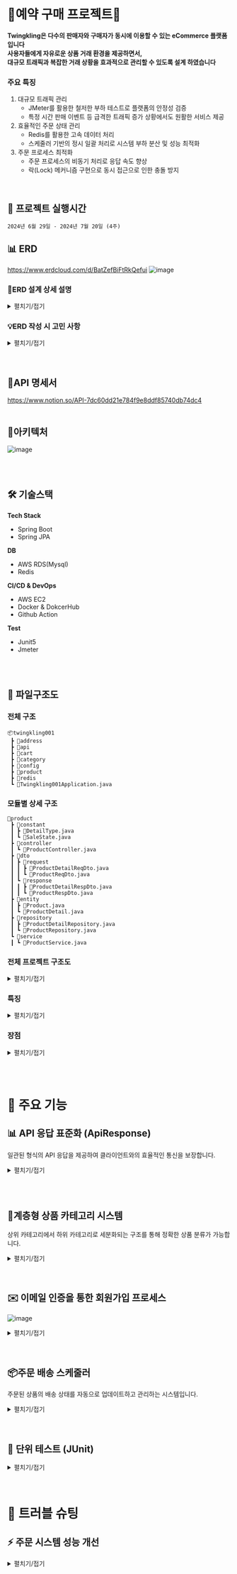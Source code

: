 # 💎예약 구매 프로젝트💎

**Twingkling은 다수의 판매자와 구매자가 동시에 이용할 수 있는 eCommerce 플랫폼입니다  
사용자들에게 자유로운 상품 거래 환경을 제공하면서,  
대규모 트래픽과 복잡한 거래 상황을 효과적으로 관리할 수 있도록 설계 하였습니다**

### 주요 특징
1. 대규모 트래픽 관리
    - JMeter를 활용한 철저한 부하 테스트로 플랫폼의 안정성 검증
    - 특정 시간 판매 이벤트 등 급격한 트래픽 증가 상황에서도 원활한 서비스 제공
2. 효율적인 주문 상태 관리
    - Redis를 활용한 고속 데이터 처리
    - 스케줄러 기반의 정시 일괄 처리로 시스템 부하 분산 및 성능 최적화
3. 주문 프로세스 최적화
    - 주문 프로세스의 비동기 처리로 응답 속도 향상
    - 락(Lock) 메커니즘 구현으로 동시 접근으로 인한 충돌 방지

</br>

## 📅 프로젝트 실행시간
```
2024년 6월 29일 - 2024년 7월 20일 (4주)
```


## 📊 ERD
https://www.erdcloud.com/d/BatZefBiFtRkQefui
![image](https://github.com/user-attachments/assets/d720ff2d-1a2d-4ff4-99d4-89b2face7ceb)
### 📘ERD 설계 상세 설명

<details>
<summary>펼치기/접기</summary>

### 사용자 관리 시스템
1. **Member**
   - 목적: 로그인에 필요한 기본 정보만 포함
   - 특징: 보안과 성능을 고려하여 핵심 로그인 정보만 저장

2. **Member Detail**
   - 목적: 로그인 외 개인정보 저장
   - 이점: 데이터 분리로 보안 강화 및 성능 최적화

3. **Member Address**
   - 구조: 메인 주소(고정)와 서브 주소(최근 5개)로 분리
   - 관리 방식: 최근 사용 기준으로 서브 주소 자동 관리

4. **Role**
   - 목적: 사용자 역할 관리 (판매자/구매자)
   - 특징: 독립적인 ID 부여로 유연한 역할 관리

5. **Address Detail**
   - 목적: 주소 정보의 일관성 유지
   - 이점: 중복 데이터 최소화 및 주소 형식 표준화

### 상품 및 주문 시스템
1. **Product**
   - 내용: 판매 상품의 상세 정보 포함

2. **Category**
   - 구조: 트리 형태의 계층적 구조 (upper category 활용)
   - 특징: 유연한 카테고리 depth 관리 가능

3. **Order**
   - 구조: 주문 건당 1개 레코드 생성
   - 포함 정보: 배송비, 전체 가격 등 주문 수준의 정보

4. **Order Detail**
   - 목적: 주문 내 개별 상품 정보 관리
   - 이점: 주문의 세부 내역 추적 용이

5. **Pay**
   - 내용: 결제 방식, 소셜 결제 정보 등 포함

### 부가 기능
1. **Review**
   - 목적: 상품 리뷰 관리

2. **Like**
   - 목적: 상품 선호도 표시 기능


</details>

### 💡ERD 작성 시 고민 사항

<details>
<summary>펼치기/접기</summary>

### 기획 단계에서의 주요 고려사항

1. **주문 시스템**
   - 비회원 주문 허용 여부
   - 다중 판매자 vs 단일 판매자 시스템

2. **주소 시스템**
   - 도로명 주소 입력 방식 (API 활용) 및 응답 형식
   - 주소 저장 및 관리 방식
     * 메인 주소 고정 (PRIMARY)
     * 최근 사용 기준 5개 주소 유지
     * 새 주문 시 이전 주소 탐색 및 저장 로직
     * 주소 삭제 관리 (DELETED_YN 필드 활용 및 스케줄링 삭제)

3. **카테고리 시스템**
   - 카테고리 깊이(depth) 설정
   - Upper ID 구현 또는 트리 방식 채택 여부

4. **사용자 관리**
   - 판매자와 구매자 ID 별도 관리 vs 동시 허용

5. **장바구니(카트) 시스템**
   - 상품 판매 종료 시 카트 내 해당 상품 처리 방식
     * 트리거 사용?
     * 주기적 카트 검사 및 삭제?

### ERD 설계 시 중점 사항

1. **확장성**: 향후 기능 추가 및 시스템 확장을 고려한 설계
2. **성능**: 대용량 데이터 처리 및 빠른 쿼리 실행을 위한 구조
3. **일관성**: 데이터 무결성 유지를 위한 관계 설정
4. **유연성**: 다양한 비즈니스 요구사항 변화에 대응 가능한 구조
5. **보안**: 사용자 데이터 보호 및 접근 제어를 고려한 설계

</details>
</br></br>

## 📡API 명세서
https://www.notion.so/API-7dc60dd21e784f9e8ddf85740db74dc4
</br></br>

## 🧩아키텍처
![image](https://github.com/user-attachments/assets/1a6889ce-ccf0-4594-9cc5-3a9f26f166a9)

</br></br>


## 🛠 기술스택
 **Tech Stack**                                                                                                   

- Spring Boot
- Spring JPA

**DB**                                                                                                                                                                                               
- AWS RDS(Mysql)
- Redis

**CI/CD & DevOps**                                                                                                                                                                               
- AWS EC2
- Docker & DokcerHub
- Github Action

**Test**
- Junit5
- Jmeter
  
</br></br>

## 📂 파일구조도

### 전체 구조

```
📦twingkling001
 ┣ 📂address
 ┣ 📂api
 ┣ 📂cart
 ┣ 📂category
 ┣ 📂config
 ┣ 📂product
 ┣ 📂redis
 ┗ 📜Twingkling001Application.java

```

### 모듈별 상세 구조

```
📂product
 ┣ 📂constant
 ┃ ┣ 📜DetailType.java
 ┃ ┗ 📜SaleState.java
 ┣ 📂controller
 ┃ ┗ 📜ProductController.java
 ┣ 📂dto
 ┃ ┣ 📂request
 ┃ ┃ ┣ 📜ProductDetailReqDto.java
 ┃ ┃ ┗ 📜ProductReqDto.java
 ┃ ┗ 📂response
 ┃ ┃ ┣ 📜ProductDetailRespDto.java
 ┃ ┃ ┗ 📜ProductRespDto.java
 ┣ 📂entity
 ┃ ┣ 📜Product.java
 ┃ ┗ 📜ProductDetail.java
 ┣ 📂repository
 ┃ ┣ 📜ProductDetailRepository.java
 ┃ ┗ 📜ProductRepository.java
 ┗ 📂service
 ┃ ┗ 📜ProductService.java

```

### 전체 프로젝트 구조도
<details>
<summary> 펼치기/접기</summary>

```
📦twingkling001
 ┣ 📂address
 ┃ ┣ 📂controller
 ┃ ┃ ┗ 📜AddressController.java
 ┃ ┣ 📂dto
 ┃ ┃ ┣ 📂request
 ┃ ┃ ┃ ┗ 📜AddressReqDto.java
 ┃ ┃ ┗ 📂response
 ┃ ┃ ┃ ┣ 📜AddressRespDto.java
 ┃ ┃ ┃ ┗ 📜PublicRespDto.java
 ┃ ┣ 📂entity
 ┃ ┃ ┗ 📜Address.java
 ┃ ┣ 📂repository
 ┃ ┃ ┗ 📜AddressRepository.java
 ┃ ┗ 📂service
 ┃ ┃ ┗ 📜AddressService.java
 ┣ 📂api
 ┃ ┣ 📂exception
 ┃ ┃ ┣ 📂cart
 ┃ ┃ ┃ ┗ 📜CartAlreadyExistsException.java
 ┃ ┃ ┣ 📂general
 ┃ ┃ ┃ ┣ 📜AlreadyDeletedException.java
 ┃ ┃ ┃ ┗ 📜DataNotFoundException.java
 ┃ ┃ ┣ 📂product
 ┃ ┃ ┃ ┣ 📜NoStockException.java
 ┃ ┃ ┃ ┗ 📜UnExpectedLockException.java
 ┃ ┃ ┗ 📜ErrorType.java
 ┃ ┗ 📂response
 ┃ ┃ ┣ 📜ApiResponse.java
 ┃ ┃ ┗ 📜SuccessType.java
 ┣ 📂cart
 ┃ ┣ 📂controller
 ┃ ┃ ┗ 📜CartController.java
 ┃ ┣ 📂dto
 ┃ ┃ ┣ 📂request
 ┃ ┃ ┃ ┗ 📜CartDetailReqDto.java
 ┃ ┃ ┗ 📂response
 ┃ ┃ ┃ ┣ 📜CartDetailRespDto.java
 ┃ ┃ ┃ ┗ 📜CartRespDto.java
 ┃ ┣ 📂entity
 ┃ ┃ ┣ 📜Cart.java
 ┃ ┃ ┗ 📜CartDetail.java
 ┃ ┣ 📂repository
 ┃ ┃ ┣ 📜CartDetailRepository.java
 ┃ ┃ ┗ 📜CartRepository.java
 ┃ ┗ 📂service
 ┃ ┃ ┗ 📜CartService.java
 ┣ 📂category
 ┃ ┣ 📂controller
 ┃ ┃ ┗ 📜CategoryController.java
 ┃ ┣ 📂dto
 ┃ ┃ ┗ 📂response
 ┃ ┃ ┃ ┗ 📜CategoryRespDto.java
 ┃ ┣ 📂entity
 ┃ ┃ ┗ 📜Category.java
 ┃ ┣ 📂repository
 ┃ ┃ ┗ 📜CategoryRepository.java
 ┃ ┗ 📂service
 ┃ ┃ ┗ 📜CategoryService.java
 ┣ 📂config
 ┃ ┣ 📜EncoderConfig.java
 ┃ ┣ 📜QuerydslConfig.java
 ┃ ┗ 📜SwaggerConfig.java
 ┣ 📂like
 ┃ ┣ 📂controller
 ┃ ┃ ┗ 📜LikeController.java
 ┃ ┣ 📂dto
 ┃ ┃ ┗ 📂response
 ┃ ┃ ┃ ┗ 📜LikeRespDto.java
 ┃ ┣ 📂entity
 ┃ ┃ ┗ 📜Like.java
 ┃ ┣ 📂repository
 ┃ ┃ ┗ 📜LikeRepository.java
 ┃ ┗ 📂service
 ┃ ┃ ┗ 📜LikeService.java
 ┣ 📂login
 ┃ ┣ 📂jwt
 ┃ ┃ ┣ 📜Constant.java
 ┃ ┃ ┣ 📜JwtService.java
 ┃ ┃ ┗ 📜JwtToken.java
 ┃ ┣ 📂mailSignup
 ┃ ┃ ┣ 📜MailConfig.java
 ┃ ┃ ┗ 📜MailService.java
 ┃ ┣ 📂security
 ┃ ┃ ┣ 📜JwtAuthenticationFilter.java
 ┃ ┃ ┣ 📜JwtAuthorizationFilter.java
 ┃ ┃ ┣ 📜SecurityConfig.java
 ┃ ┃ ┣ 📜UserDetailsImpl.java
 ┃ ┃ ┗ 📜UserDetailsServiceImpl.java
 ┃ ┗ 📜LoginReqDto.java
 ┣ 📂member
 ┃ ┣ 📂controller
 ┃ ┃ ┗ 📜MemberController.java
 ┃ ┣ 📂dto
 ┃ ┃ ┣ 📂request
 ┃ ┃ ┃ ┣ 📜MemberAddressReqDto.java
 ┃ ┃ ┃ ┣ 📜MemberDetailReqDto.java
 ┃ ┃ ┃ ┗ 📜MemberReqDtoByMail.java
 ┃ ┃ ┗ 📂response
 ┃ ┃ ┃ ┣ 📜MemberAddressRespDto.java
 ┃ ┃ ┃ ┣ 📜MemberDetailRespDto.java
 ┃ ┃ ┃ ┗ 📜MemberRespDto.java
 ┃ ┣ 📂entity
 ┃ ┃ ┣ 📜Member.java
 ┃ ┃ ┣ 📜MemberAddress.java
 ┃ ┃ ┣ 📜MemberDetail.java
 ┃ ┃ ┗ 📜Role.java
 ┃ ┣ 📂repository
 ┃ ┃ ┣ 📜MemberAddressRepository.java
 ┃ ┃ ┣ 📜MemberDetailRepository.java
 ┃ ┃ ┗ 📜MemberRepository.java
 ┃ ┗ 📂service
 ┃ ┃ ┣ 📜MemberAddressService.java
 ┃ ┃ ┗ 📜MemberService.java
 ┣ 📂order
 ┃ ┣ 📂constant
 ┃ ┃ ┣ 📜OrderConstants.java
 ┃ ┃ ┗ 📜OrderState.java
 ┃ ┣ 📂controller
 ┃ ┃ ┗ 📜OrderController.java
 ┃ ┣ 📂dto
 ┃ ┃ ┣ 📂request
 ┃ ┃ ┃ ┣ 📜OrderDetailReqDto.java
 ┃ ┃ ┃ ┣ 📜OrderQuantityReqDto.java
 ┃ ┃ ┃ ┣ 📜OrderReceiveReqDto.java
 ┃ ┃ ┃ ┗ 📜OrderReqDto.java
 ┃ ┃ ┗ 📂response
 ┃ ┃ ┃ ┣ 📜OrderDetailRespDto.java
 ┃ ┃ ┃ ┗ 📜OrderRespDto.java
 ┃ ┣ 📂entity
 ┃ ┃ ┣ 📜Order.java
 ┃ ┃ ┗ 📜OrderDetail.java
 ┃ ┣ 📂repository
 ┃ ┃ ┣ 📜OrderDetailRepository.java
 ┃ ┃ ┗ 📜OrderRepository.java
 ┃ ┣ 📂scheduler
 ┃ ┃ ┗ 📜OrderScheduler.java
 ┃ ┗ 📂service
 ┃ ┃ ┣ 📜AsyncOrderProcessor.java
 ┃ ┃ ┗ 📜OrderService.java
 ┣ 📂pay
 ┃ ┣ 📂controller
 ┃ ┃ ┗ 📜PayController.java
 ┃ ┣ 📂entity
 ┃ ┃ ┗ 📜Pay.java
 ┃ ┣ 📂repository
 ┃ ┃ ┗ 📜PayRepository.java
 ┃ ┗ 📂service
 ┃ ┃ ┗ 📜PayService.java
 ┣ 📂product
 ┃ ┣ 📂constant
 ┃ ┃ ┣ 📜DetailType.java
 ┃ ┃ ┗ 📜SaleState.java
 ┃ ┣ 📂controller
 ┃ ┃ ┗ 📜ProductController.java
 ┃ ┣ 📂dto
 ┃ ┃ ┣ 📂request
 ┃ ┃ ┃ ┣ 📜ProductDetailReqDto.java
 ┃ ┃ ┃ ┗ 📜ProductReqDto.java
 ┃ ┃ ┗ 📂response
 ┃ ┃ ┃ ┣ 📜ProductDetailRespDto.java
 ┃ ┃ ┃ ┗ 📜ProductRespDto.java
 ┃ ┣ 📂entity
 ┃ ┃ ┣ 📜Product.java
 ┃ ┃ ┗ 📜ProductDetail.java
 ┃ ┣ 📂repository
 ┃ ┃ ┣ 📜ProductDetailRepository.java
 ┃ ┃ ┗ 📜ProductRepository.java
 ┃ ┗ 📂service
 ┃ ┃ ┗ 📜ProductService.java
 ┣ 📂redis
 ┃ ┣ 📜RedisConfig.java
 ┃ ┗ 📜RedisService.java
 ┣ 📜TestController.java
 ┗ 📜Twingkling001Application.java
```

</details>

### 특징
<details>
<summary>펼치기/접기</summary>  

- **모듈화**: 각 기능(address, cart, category 등)이 독립적인 모듈로 구성되어 있습니다.
- **계층 분리**: 각 모듈 내에서 controller, service, repository 등의 계층이 명확히 분리되어 있습니다.
- **DTO 패턴**: request와 response DTO를 분리하여 데이터 전송 객체를 효과적으로 관리합니다.
- **상수 관리**: constant 패키지를 통해 열거형 상수들을 관리합니다.
- **엔티티 분리**: 데이터베이스 엔티티들이 entity 패키지에 명확히 정의되어 있습니다.
</details>



### 장점

<details>
<summary>펼치기/접기</summary>

- **유지보수성**: 각 기능이 모듈화되어 있어 유지보수가 용이합니다.
- **확장성**: 새로운 기능 추가 시 기존 구조를 따라 쉽게 확장할 수 있습니다.
- **가독성**: 일관된 구조로 인해 코드 탐색과 이해가 쉽습니다.
- **협업**: 개발자 간 작업 영역을 명확히 구분할 수 있어 협업에 유리합니다.

</details>

</br></br>

# 🔑 주요 기능
## 📊 API 응답 표준화 (ApiResponse)
일관된 형식의 API 응답을 제공하여 클라이언트와의 효율적인 통신을 보장합니다.
<details>
<summary>펼치기/접기</summary>

### 1. JSON 처리 최적화
```java
@JsonPropertyOrder({"code", "message", "data"})
@JsonInclude(JsonInclude.Include.NON_NULL)
```
- 응답 필드 순서 지정
- null이 아닌 데이터만 포함

### 2. 불변성과 안전성
```java
@RequiredArgsConstructor(access = AccessLevel.PRIVATE)
@AllArgsConstructor(access = AccessLevel.PRIVATE)
```
- 생성자를 private으로 제한하여 객체 생성 제어

### 3. 유연한 응답 생성
```java
public static ApiResponse<?> success(SuccessType successType) { ... }
public static <T> ApiResponse<T> success(SuccessType successType, T data) { ... }
public static ApiResponse<?> error(ErrorType errorType) { ... }
public static <T> ApiResponse<T> error(ErrorType errorType, T data) { ... }
```
- 데이터 포함 여부에 따른 다양한 정적 팩토리 메소드 제공

### 장점
- 프론트엔드와의 일관된 인터페이스 제공
- 에러 처리 및 디버깅 용이성 향상
- 코드 재사용성 증가
- API 문서화 간소화

</details>

</br></br>


## 🌳계층형 상품 카테고리 시스템
상위 카테고리에서 하위 카테고리로 세분화되는 구조를 통해 정확한 상품 분류가 가능합니다.
<details>
<summary>펼치기/접기</summary>

| 칼럼명 | 데이터 타입 | 설명 |
| --- | --- | --- |
| category_id | BIGINT | PK |
| upper_category_id | BIGINT | 상위 카테고리 ID |
| category_name | VARCHAR(255) | 카테고리 이름 |

### 주요 기능

#### 1. 하위 카테고리 조회

- 엔드포인트: `GET /{categoryId}/lower`
- 기능: 특정 카테고리의 모든 하위 카테고리 조회
- 사용 예: '바지' 카테고리에서 '청바지', '반바지' 등의 하위 카테고리 조회

#### 2. 상위 카테고리 조회

- 엔드포인트: `GET /{categoryId}/upper`
- 기능: 특정 카테고리의 모든 상위 카테고리 순서대로 조회
- 사용 예: '청반바지'에서 '반바지' → '바지' 순으로 상위 카테고리 조회

#### 3. 카테고리 및 하위 카테고리 삭제

- 엔드포인트: `DELETE /{categoryId}/lower`
- 기능: 특정 카테고리와 그에 속한 모든 하위 카테고리 삭제
- 사용 예: '반바지' 삭제 시 '청반바지', '백반바지' 등 모든 하위 카테고리도 함께 삭제

### 장점

- 상세한 상품 분류 가능
- 직관적인 카테고리 관리
- 효율적인 카테고리 검색 및 탐색
- 유연한 카테고리 구조 변경 가능

### 구현 시 고려사항

- 재귀적 쿼리를 통한 효율적인 계층 구조 탐색
- 카테고리 삭제 시 데이터 정합성 유지
- 대량의 카테고리 데이터 처리 시 성능 최적화

### 기대 효과

- 복잡한 상품 구조를 효과적으로 관리 
- 판매자들에게 정확한 상품 분류 옵션제공
- 계층적 구조를 통해 상품 검색과 관리가 용이
- e-commerce 플랫폼의 확장 용이
  
</details>
</br></br>


## ✉️ 이메일 인증을 통한 회원가입 프로세스
![image](https://github.com/user-attachments/assets/19e6db55-6d66-4c5d-986b-3be64863f34a)


<details>
<summary>펼치기/접기</summary>

## 프로세스 흐름
1. 사용자 회원가입 요청
    - 사용자가 로그인 정보를 입력하여 서버에 전송
2. 서버에서 데이터 처리
    - 로그인 정보를 암호화 후 Redis에 임시 저장
    - MySQL에 로그인 정보 저장
3. 이메일 인증 요청
    - 서버가 메일 서버에 인증 메일 발송 요청
    - 메일 서버가 사용자에게 인증 링크가 포함된 이메일 발송
4. 사용자 이메일 인증
    - 사용자가 이메일의 인증 링크 클릭
    - 서버로 인증 요청 전송
5. 인증 완료 및 토큰 발급
    - 서버가 인증을 확인하고 사용자에게 토큰 발급
</details>
</br></br>


## 📦주문 배송 스케줄러
주문된 상품의 배송 상태를 자동으로 업데이트하고 관리하는 시스템입니다.

<details>
<summary>펼치기/접기</summary>

## 주요 기능
### 1. 배송 중 → 배송 완료 상태 변경
- 기능:
    - Redis에서 배송 중인 주문 목록을 조회
    - 각 주문의 상태를 '배송 완료'로 업데이트
    - 배송 완료 시간을 현재 시간으로 설정
    - 처리 완료된 주문을 Redis에서 삭제
### 2. 결제 완료 → 배송 중 상태 변경
- 기능:
    - Redis에서 배송 대기 중인 주문 목록을 조회
    - 각 주문의 상태를 '배송 중'으로 업데이트
    - 업데이트된 주문을 '배송 중' 목록에 추가
    - 처리 완료된 주문을 배송 대기 목록에서 삭제

</details>
</br></br>

## 🧪 단위 테스트 (JUnit)

<details>
<summary>펼치기/접기</summary>

- JUnit 5 사용
- Mockito와 통합 (`@ExtendWith(MockitoExtension.class)`)

## 2. 테스트 구조
- Given-When-Then 패턴 적용
- `@Mock`과 `@InjectMocks`를 활용한 의존성 주입

## 3. 장점
1. 유지보수성: 모듈화된 구조로 유지보수 용이
2. 확장성: 일관된 구조로 새로운 기능 추가 시 쉬운 확장
3. 가독성: 표준화된 구조로 코드 탐색과 이해 용이
4. 협업 효율: 개발자 간 작업 영역 명확히 구분 가능
5. 코드 품질 향상: 단위 테스트를 통한 버그 조기 발견 및 수정
6. 리팩토링 안정성: 테스트 기반으로 안전한 코드 변경 가능
7. 문서화 효과: 테스트 코드가 실제 코드의 동작을 설명하는 역할
8. 개발 생산성 향상: 장기적으로 버그 수정 시간 감소 및 새 기능 개발 속도 향상

</details>
</br></br>

# 🔧 트러블 슈팅
## ⚡ 주문 시스템 성능 개선

<details>
<summary>펼치기/접기</summary>

## 주요 문제점
1. 대량 주문 시 처리 속도 저하 (0.041 Apdex 스코어)
2. 5000건 주문 시 일부 재고만 차감되는 문제 (500건만 처리됨)
3. 동시 주문에 대한 재고 처리 불일치

## 해결 과정
1. Redis를 활용한 캐싱 시도
2. 비동기 처리 도입
3. 데이터베이스와 Redis 동시 업데이트 전략
4. 행 락(Row Lock) 적용

## 최종 채택 솔루션
비동기 처리를 통한 DB 저장 및 Redis 입력 동시 수행, 최대 수준의 행 락 적용

## 성능 테스트 결과
| 테스트 조건 | 테스트 수 | Apdex 스코어 | 비고 |
| --- | --- | --- | --- |
| 10개 단건 주문 | 10 | 1.000 |  |
|  다량 주문 | 1000*5 | 0.041 | 5000건 중 500건 삭제 |
| 다량 주문 (Redis 활용) | 500*5 | 0.095 | 2500건 중 약 1200건 삭제 |
| DB/Redis 비동기 처리 | 500*5 | 0.584 | 3000건 중 재고 약 1200건 삭제 |
| Redis 미사용, 비동기 처리 | 1000*5 | 0.714 | 5000r건 중 재고 5000건 삭제 |

## 결론
최종적으로 Redis를 사용하지 않고 비동기 처리만을 적용한 방식은 
Apdex 스코어 0.714를 기록하며, 대량 주문 처리 시 안정적인 성능을 보여주었습니다.

</details>
</br></br>


